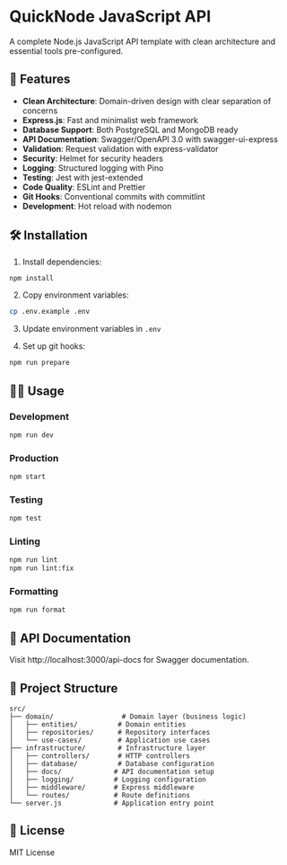 # QuickNode JavaScript API

A complete Node.js JavaScript API template with clean architecture and essential tools pre-configured.

## 🚀 Features

- **Clean Architecture**: Domain-driven design with clear separation of concerns
- **Express.js**: Fast and minimalist web framework
- **Database Support**: Both PostgreSQL and MongoDB ready
- **API Documentation**: Swagger/OpenAPI 3.0 with swagger-ui-express
- **Validation**: Request validation with express-validator
- **Security**: Helmet for security headers
- **Logging**: Structured logging with Pino
- **Testing**: Jest with jest-extended
- **Code Quality**: ESLint and Prettier
- **Git Hooks**: Conventional commits with commitlint
- **Development**: Hot reload with nodemon

## 🛠️ Installation

1. Install dependencies:
```bash
npm install
```

2. Copy environment variables:
```bash
cp .env.example .env
```

3. Update environment variables in `.env`

4. Set up git hooks:
```bash
npm run prepare
```

## 🏃‍♂️ Usage

### Development
```bash
npm run dev
```

### Production
```bash
npm start
```

### Testing
```bash
npm test
```

### Linting
```bash
npm run lint
npm run lint:fix
```

### Formatting
```bash
npm run format
```

## 📖 API Documentation

Visit http://localhost:3000/api-docs for Swagger documentation.

## 📁 Project Structure

```
src/
├── domain/                 # Domain layer (business logic)
│   ├── entities/          # Domain entities
│   ├── repositories/      # Repository interfaces
│   └── use-cases/         # Application use cases
├── infrastructure/        # Infrastructure layer
│   ├── controllers/       # HTTP controllers
│   ├── database/          # Database configuration
│   ├── docs/             # API documentation setup
│   ├── logging/          # Logging configuration
│   ├── middleware/       # Express middleware
│   └── routes/           # Route definitions
└── server.js             # Application entry point
```

## 📄 License

MIT License
